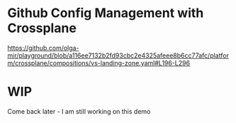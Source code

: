 # Github Config Management with Crossplane


https://github.com/olga-mir/playground/blob/a116ee7132b2fd93cbc2e4325afeee8b6cc77afc/platform/crossplane/compositions/vs-landing-zone.yaml#L196-L296



# WIP

Come back later - I am still working on this demo

